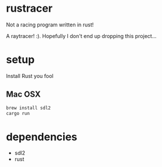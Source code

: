 # rustracer

Not a racing program written in rust!

A raytracer!  :).  Hopefully I don't end up dropping this project...

# setup

Install Rust you fool

## Mac OSX

```sh
brew install sdl2
cargo run
```

# dependencies

* sdl2
* rust
